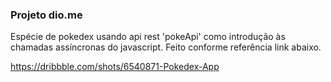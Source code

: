 ### Projeto dio.me

Espécie de pokedex usando api rest 'pokeApi' como introdução às chamadas assíncronas do javascript.
Feito conforme referência link abaixo.

https://dribbble.com/shots/6540871-Pokedex-App
